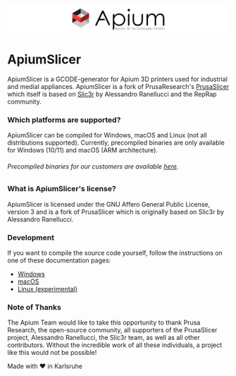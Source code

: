 
![PrusaSlicer logo](/doc/resource/apium_logo.png?raw=true)

# ApiumSlicer
ApiumSlicer is a GCODE-generator for Apium 3D printers used for industrial and medial appliances. ApiumSlicer is a fork 
of PrusaResearch's [PrusaSlicer](https://github.com/prusa3d/PrusaSlicer/tree/master) which itself is based on [Slic3r](https://github.com/Slic3r/Slic3r) by Alessandro Ranellucci and the RepRap 
community.

### Which platforms are supported?

ApiumSlicer can be compiled for Windows, macOS and Linux (not all distributions supported). Currently, precompiled binaries 
are only available for Windows (10/11) and macOS (ARM architecture).

###### Precompiled binaries for our customers are available  [here](https://www.apiumslicer.apiumtec.com).


### What is ApiumSlicer's license?

ApiumSlicer is licensed under the GNU Affero General Public License, version 3 and is a fork of PrusaSlicer which is 
originally based on Slic3r by Alessandro Ranellucci.

### Development

If you want to compile the source code yourself, follow the instructions on one of
these documentation pages:
* [Windows](doc/How%20to%20build%20-%20Windows.md)
* [macOS](doc/How%20to%20build%20-%20Mac%20OS.md)
* [Linux (experimental)](doc/How%20to%20build%20-%20Linux.md)



### Note of Thanks 
The Apium Team would like to take this opportunity to thank Prusa Research, 
the open-source community, all supporters of the PrusaSlicer project, Alessandro 
Ranellucci, the Slic3r team, as well as all other contributors. Without the incredible 
work of all these individuals, a project like this would not be possible!

Made with :heart: in Karlsruhe
